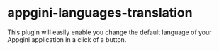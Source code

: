 # appgini-languages-translation
This plugin will easily enable you change the default language of your Appgini application in a click of a button.
